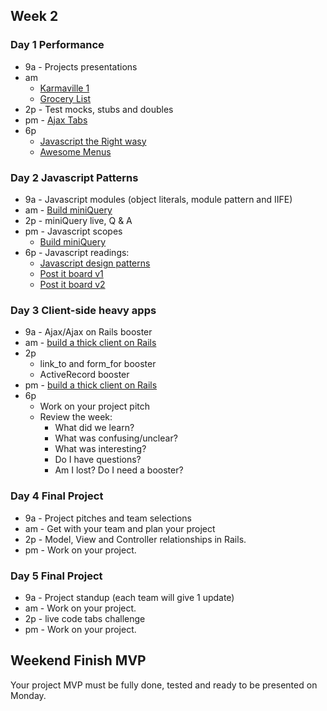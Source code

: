 ## Week 2

### Day 1 Performance
- 9a - Projects presentations
- am
  - [Karmaville 1](../../../../karma-ville-1-too-slow-challenge)
  - [Grocery List](../../../../behavior-drill-grocery-list-challenge)
- 2p - Test mocks, stubs and doubles
- pm - [Ajax Tabs](../../../../ajax-tabs-challenge)
- 6p
  - [Javascript the Right wasy](http://jstherightway.org/)
  - [Awesome Menus](../../../../awesome-menus-challenge)

### Day 2 Javascript Patterns

- 9a - Javascript modules (object literals, module pattern and IIFE)
- am - [Build miniQuery](../../../../miniQuery-challenge)
- 2p - miniQuery live, Q & A
- pm - Javascript scopes
  - [Build miniQuery](../../../../miniQuery-challenge)
- 6p - Javascript readings:
  - [Javascript design patterns](http://addyosmani.com/resources/essentialjsdesignpatterns/book/)
  - [Post it board v1](../../../../behavior-drill-post-it-board-v1-challenge)
  - [Post it board v2](../../../../behavior-drill-post-it-board-v2-challenge)

### Day 3 Client-side heavy apps

- 9a - Ajax/Ajax on Rails booster
- am - [build a thick client on Rails](../../../../build-a-thick-client-on-rails-challenge)
- 2p
   - link_to and form_for booster
   - ActiveRecord booster
- pm - [build a thick client on Rails](../../../../build-a-thick-client-on-rails-challenge)
- 6p
  - Work on your project pitch
  - Review the week:
    - What did we learn?
    - What was confusing/unclear?
    - What was interesting?
    - Do I have questions?
    - Am I lost? Do I need a booster?

### Day 4 Final Project

- 9a - Project pitches and team selections
- am - Get with your team and plan your project
- 2p - Model, View and Controller relationships in Rails.
- pm - Work on your project.

### Day 5 Final Project

- 9a - Project standup (each team will give 1 update)
- am - Work on your project.
- 2p - live code tabs challenge
- pm - Work on your project.


## Weekend Finish MVP
Your project MVP must be fully done, tested and ready to be presented on Monday.
